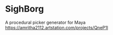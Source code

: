 # SighBorg
A procedural picker generator for Maya
https://amritha2112.artstation.com/projects/QneP1l
